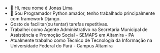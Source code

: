 - 👋 Hi, meu nome é Jonas Lima
- 🌱 Sou Programador Python amador, tenho trabalhado principalmente com framework Django.
- Gosto de facilitar(ou tentar) tarefas repetitivas.
- Trabalhei como Agente Administrativo na Secretaria Municipal de Assistência e Promoção Social - SEMAPS em Altamira - PA
- Atualmente trabalho como Técnico de Tecnologia da Informação na Universidade Federal do Pará - Campus Altamira
<!---
   [![Visits](https://badges.pufler.dev/visits/JonasLimaDev/JonasLimaDev)](https://badges.pufler.dev)

JonasLimaDev/JonasLimaDev is a ✨ special ✨ repository because its `README.md` (this file) appears on your GitHub profile.
You can click the Preview link to take a look at your changes.
--->
